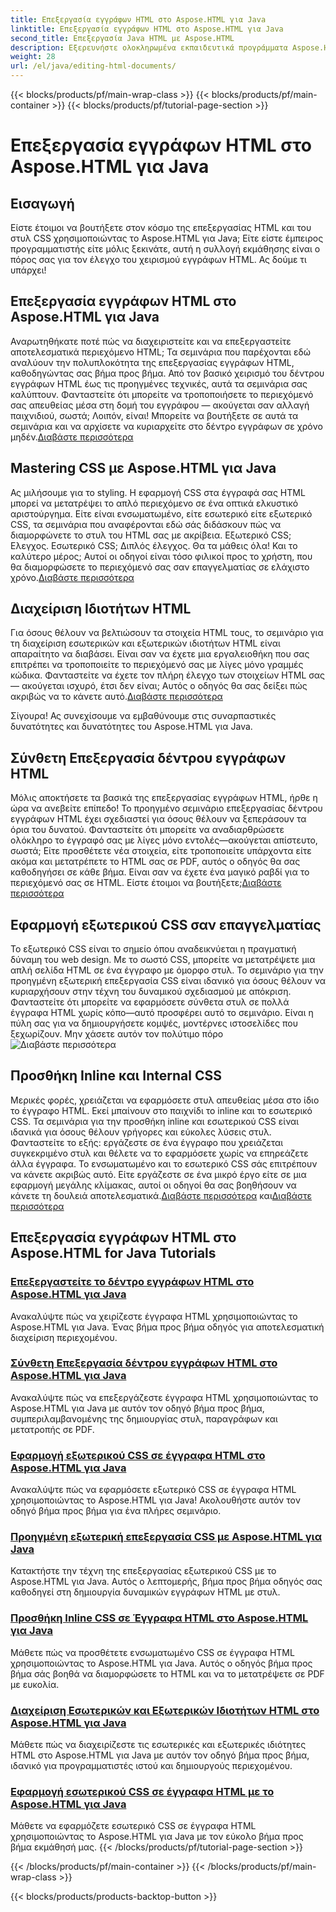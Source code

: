 ```yaml
---
title: Επεξεργασία εγγράφων HTML στο Aspose.HTML για Java
linktitle: Επεξεργασία εγγράφων HTML στο Aspose.HTML για Java
second_title: Επεξεργασία Java HTML με Aspose.HTML
description: Εξερευνήστε ολοκληρωμένα εκπαιδευτικά προγράμματα Aspose.HTML για Java. Μάθετε την επεξεργασία εγγράφων HTML, την υλοποίηση CSS και τη διαχείριση περιεχομένου με οδηγούς βήμα προς βήμα.
weight: 28
url: /el/java/editing-html-documents/
---
```


{{< blocks/products/pf/main-wrap-class >}}
{{< blocks/products/pf/main-container >}}
{{< blocks/products/pf/tutorial-page-section >}}

# Επεξεργασία εγγράφων HTML στο Aspose.HTML για Java

## Εισαγωγή

Είστε έτοιμοι να βουτήξετε στον κόσμο της επεξεργασίας HTML και του στυλ CSS χρησιμοποιώντας το Aspose.HTML για Java; Είτε είστε έμπειρος προγραμματιστής είτε μόλις ξεκινάτε, αυτή η συλλογή εκμάθησης είναι ο πόρος σας για τον έλεγχο του χειρισμού εγγράφων HTML. Ας δούμε τι υπάρχει!

## Επεξεργασία εγγράφων HTML στο Aspose.HTML για Java

Αναρωτηθήκατε ποτέ πώς να διαχειριστείτε και να επεξεργαστείτε αποτελεσματικά περιεχόμενο HTML; Τα σεμινάρια που παρέχονται εδώ αναλύουν την πολυπλοκότητα της επεξεργασίας εγγράφων HTML, καθοδηγώντας σας βήμα προς βήμα. Από τον βασικό χειρισμό του δέντρου εγγράφων HTML έως τις προηγμένες τεχνικές, αυτά τα σεμινάρια σας καλύπτουν. Φανταστείτε ότι μπορείτε να τροποποιήσετε το περιεχόμενό σας απευθείας μέσα στη δομή του εγγράφου — ακούγεται σαν αλλαγή παιχνιδιού, σωστά; Λοιπόν, είναι! Μπορείτε να βουτήξετε σε αυτά τα σεμινάρια και να αρχίσετε να κυριαρχείτε στο δέντρο εγγράφων σε χρόνο μηδέν.[Διαβάστε περισσότερα](./edit-html-document-tree/)

## Mastering CSS με Aspose.HTML για Java

 Ας μιλήσουμε για το styling. Η εφαρμογή CSS στα έγγραφά σας HTML μπορεί να μετατρέψει το απλό περιεχόμενο σε ένα οπτικά ελκυστικό αριστούργημα. Είτε είναι ενσωματωμένο, είτε εσωτερικό είτε εξωτερικό CSS, τα σεμινάρια που αναφέρονται εδώ σάς διδάσκουν πώς να διαμορφώνετε το στυλ του HTML σας με ακρίβεια. Εξωτερικό CSS; Ελεγχος. Εσωτερικό CSS; Διπλός έλεγχος. Θα τα μάθεις όλα! Και το καλύτερο μέρος; Αυτοί οι οδηγοί είναι τόσο φιλικοί προς το χρήστη, που θα διαμορφώσετε το περιεχόμενό σας σαν επαγγελματίας σε ελάχιστο χρόνο.[Διαβάστε περισσότερα](./apply-external-css-html-documents/)

## Διαχείριση Ιδιοτήτων HTML

Για όσους θέλουν να βελτιώσουν τα στοιχεία HTML τους, το σεμινάριο για τη διαχείριση εσωτερικών και εξωτερικών ιδιοτήτων HTML είναι απαραίτητο να διαβάσει. Είναι σαν να έχετε μια εργαλειοθήκη που σας επιτρέπει να τροποποιείτε το περιεχόμενό σας με λίγες μόνο γραμμές κώδικα. Φανταστείτε να έχετε τον πλήρη έλεγχο των στοιχείων HTML σας — ακούγεται ισχυρό, έτσι δεν είναι; Αυτός ο οδηγός θα σας δείξει πώς ακριβώς να το κάνετε αυτό.[Διαβάστε περισσότερα](./manage-inner-outer-html-properties/)

Σίγουρα! Ας συνεχίσουμε να εμβαθύνουμε στις συναρπαστικές δυνατότητες και δυνατότητες του Aspose.HTML για Java.

## Σύνθετη Επεξεργασία δέντρου εγγράφων HTML

Μόλις αποκτήσετε τα βασικά της επεξεργασίας εγγράφων HTML, ήρθε η ώρα να ανεβείτε επίπεδο! Το προηγμένο σεμινάριο επεξεργασίας δέντρου εγγράφων HTML έχει σχεδιαστεί για όσους θέλουν να ξεπεράσουν τα όρια του δυνατού. Φανταστείτε ότι μπορείτε να αναδιαρθρώσετε ολόκληρο το έγγραφό σας με λίγες μόνο εντολές—ακούγεται απίστευτο, σωστά; Είτε προσθέτετε νέα στοιχεία, είτε τροποποιείτε υπάρχοντα είτε ακόμα και μετατρέπετε το HTML σας σε PDF, αυτός ο οδηγός θα σας καθοδηγήσει σε κάθε βήμα. Είναι σαν να έχετε ένα μαγικό ραβδί για το περιεχόμενό σας σε HTML. Είστε έτοιμοι να βουτήξετε;[Διαβάστε περισσότερα](./advanced-html-document-tree-editing/)

## Εφαρμογή εξωτερικού CSS σαν επαγγελματίας

Το εξωτερικό CSS είναι το σημείο όπου αναδεικνύεται η πραγματική δύναμη του web design. Με το σωστό CSS, μπορείτε να μετατρέψετε μια απλή σελίδα HTML σε ένα έγγραφο με όμορφο στυλ. Το σεμινάριο για την προηγμένη εξωτερική επεξεργασία CSS είναι ιδανικό για όσους θέλουν να κυριαρχήσουν στην τέχνη του δυναμικού σχεδιασμού με απόκριση. Φανταστείτε ότι μπορείτε να εφαρμόσετε σύνθετα στυλ σε πολλά έγγραφα HTML χωρίς κόπο—αυτό προσφέρει αυτό το σεμινάριο. Είναι η πύλη σας για να δημιουργήσετε κομψές, μοντέρνες ιστοσελίδες που ξεχωρίζουν. Μην χάσετε αυτόν τον πολύτιμο πόρο![Διαβάστε περισσότερα](./advanced-external-css-editing/)

## Προσθήκη Inline και Internal CSS

Μερικές φορές, χρειάζεται να εφαρμόσετε στυλ απευθείας μέσα στο ίδιο το έγγραφο HTML. Εκεί μπαίνουν στο παιχνίδι το inline και το εσωτερικό CSS. Τα σεμινάρια για την προσθήκη inline και εσωτερικού CSS είναι ιδανικά για όσους θέλουν γρήγορες και εύκολες λύσεις στυλ. Φανταστείτε το εξής: εργάζεστε σε ένα έγγραφο που χρειάζεται συγκεκριμένο στυλ και θέλετε να το εφαρμόσετε χωρίς να επηρεάζετε άλλα έγγραφα. Το ενσωματωμένο και το εσωτερικό CSS σάς επιτρέπουν να κάνετε ακριβώς αυτό. Είτε εργάζεστε σε ένα μικρό έργο είτε σε μια εφαρμογή μεγάλης κλίμακας, αυτοί οι οδηγοί θα σας βοηθήσουν να κάνετε τη δουλειά αποτελεσματικά.[Διαβάστε περισσότερα](./add-inline-css-html-documents/) και[Διαβάστε περισσότερα](./implement-internal-css-html-documents/)

## Επεξεργασία εγγράφων HTML στο Aspose.HTML for Java Tutorials
### [Επεξεργαστείτε το δέντρο εγγράφων HTML στο Aspose.HTML για Java](./edit-html-document-tree/)
Ανακαλύψτε πώς να χειρίζεστε έγγραφα HTML χρησιμοποιώντας το Aspose.HTML για Java. Ένας βήμα προς βήμα οδηγός για αποτελεσματική διαχείριση περιεχομένου.
### [Σύνθετη Επεξεργασία δέντρου εγγράφων HTML στο Aspose.HTML για Java](./advanced-html-document-tree-editing/)
Ανακαλύψτε πώς να επεξεργάζεστε έγγραφα HTML χρησιμοποιώντας το Aspose.HTML για Java με αυτόν τον οδηγό βήμα προς βήμα, συμπεριλαμβανομένης της δημιουργίας στυλ, παραγράφων και μετατροπής σε PDF.
### [Εφαρμογή εξωτερικού CSS σε έγγραφα HTML στο Aspose.HTML για Java](./apply-external-css-html-documents/)
Ανακαλύψτε πώς να εφαρμόσετε εξωτερικό CSS σε έγγραφα HTML χρησιμοποιώντας το Aspose.HTML για Java! Ακολουθήστε αυτόν τον οδηγό βήμα προς βήμα για ένα πλήρες σεμινάριο.
### [Προηγμένη εξωτερική επεξεργασία CSS με Aspose.HTML για Java](./advanced-external-css-editing/)
Κατακτήστε την τέχνη της επεξεργασίας εξωτερικού CSS με το Aspose.HTML για Java. Αυτός ο λεπτομερής, βήμα προς βήμα οδηγός σας καθοδηγεί στη δημιουργία δυναμικών εγγράφων HTML με στυλ.
### [Προσθήκη Inline CSS σε Έγγραφα HTML στο Aspose.HTML για Java](./add-inline-css-html-documents/)
Μάθετε πώς να προσθέτετε ενσωματωμένο CSS σε έγγραφα HTML χρησιμοποιώντας το Aspose.HTML για Java. Αυτός ο οδηγός βήμα προς βήμα σάς βοηθά να διαμορφώσετε το HTML και να το μετατρέψετε σε PDF με ευκολία.
### [Διαχείριση Εσωτερικών και Εξωτερικών Ιδιοτήτων HTML στο Aspose.HTML για Java](./manage-inner-outer-html-properties/)
Μάθετε πώς να διαχειρίζεστε τις εσωτερικές και εξωτερικές ιδιότητες HTML στο Aspose.HTML για Java με αυτόν τον οδηγό βήμα προς βήμα, ιδανικό για προγραμματιστές ιστού και δημιουργούς περιεχομένου.
### [Εφαρμογή εσωτερικού CSS σε έγγραφα HTML με το Aspose.HTML για Java](./implement-internal-css-html-documents/)
Μάθετε να εφαρμόζετε εσωτερικό CSS σε έγγραφα HTML χρησιμοποιώντας το Aspose.HTML για Java με τον εύκολο βήμα προς βήμα εκμάθησή μας.
{{< /blocks/products/pf/tutorial-page-section >}}

{{< /blocks/products/pf/main-container >}}
{{< /blocks/products/pf/main-wrap-class >}}

{{< blocks/products/products-backtop-button >}}
